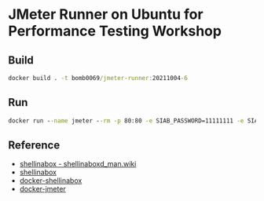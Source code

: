 # JMeter Runner on Ubuntu for Performance Testing Workshop

## Build

```cmd
docker build . -t bomb0069/jmeter-runner:20211004-6
```

## Run

```cmd
docker run --name jmeter --rm -p 80:80 -e SIAB_PASSWORD=11111111 -e SIAB_SUDO=true -e SIAB_SSL=false bomb0069/jmeter-runner:20211004
```

## Reference

- [shellinabox - shellinaboxd_man.wiki](https://code.google.com/archive/p/shellinabox/wikis/shellinaboxd_man.wiki)
- [shellinabox](https://github.com/shellinabox/shellinabox)
- [docker-shellinabox](https://github.com/spali/docker-shellinabox)
- [docker-jmeter](https://github.com/justb4/docker-jmeter)
